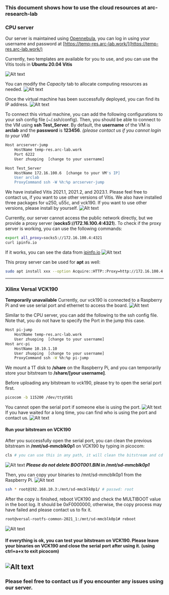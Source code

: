 ### This document shows how to use the cloud resources at arc-research-lab

### CPU server
Our server is maintained using [Opennebula](https://opennebula.io/), you can log in using your username and password at [https://temp-res.arc-lab.work/](https://temp-res.arc-lab.work/)

Currently, two templates are available for you to use, and you can use the Vitis tools in **Ubuntu 20.04 Vitis**

![Alt text](images/001.png)

You can modify the *Capacity* tab to allocate computing resources as needed. 
![Alt text](images/002.png)

Once the virtual machine has been successfully deployed, you can find its IP address. 
![Alt text](images/003.png)

To connect this virtual machine, you can add the following configurations to your ssh config file (~/.ssh/config). Then, you should be able to connect to the VM using **ssh Test_Server**. By default, the **username** of the VM is **arclab** and the **password** is **123456**. *(please contact us if you cannot login to your VM)*
```bash
Host arcserver-jump
    HostName temp-res.arc-lab.work
    Port 6222
    User zhuoping  [change to your username]

Host Test_Server
    HostName 172.16.100.6  [change to your VM's IP]
    User arclab
    ProxyCommand ssh -W %h:%p arcserver-jump
```
We have installed Vitis 2021.1, 2021.2, and 2023.1. Please feel free to contact us, if you want to use other versions of Vitis. We also have installed three packages for u250, u55c, and vck190. If you want to use other versions, please install by yourself.
![Alt text](images/004.png)

Currently, our server cannot access the public network directly, but we provide a proxy server (**socks5://172.16.100.4:4321**). To check if the proxy server is working, you can use the following commands:
```bash
export all_proxy=socks5://172.16.100.4:4321
curl ipinfo.io
```
If it works, you can see the data from [ipinfo.io](https://ipinfo.io/)
![Alt text](images/005.png)

This proxy server can be used for **apt** as well:
```bash
sudo apt install xxx --option Acquire::HTTP::Proxy=http://172.16.100.4:4321
```
---
### Xilinx Versal VCK190
**Temporarily unavailable**
Currently, our vck190 is connected to a Raspberry Pi and we use serial port and ethernet to access the board.
![Alt text](images/006.png)

Similar to the CPU server, you can add the following to the ssh config file. Note that, you do not have to specify the Port in the jump this case.
```bash
Host pi-jump
    HostName temp-res.arc-lab.work
    User zhuoping  [change to your username]
Host arc-pi
    HostName 10.10.1.10
    User zhuoping  [change to your username]
    ProxyCommand ssh -W %h:%p pi-jump
```

We mount a 1T disk to **/share** on the Raspberry Pi, and you can temporarily store your bitstream to **/share/[your username]**. 

Before uploading any bitstream to vck190, please try to open the serial port first. 
```bash
picocom -b 115200 /dev/ttyUSB1
```
You cannot open the serial port if someone else is using the port.
![Alt text](images/007.png)
If you have waited for a long time, you can find who is using the port and contact us.
![Alt text](images/008.png)

#### Run your bitstream on VCK190
After you successfully open the serial port, you can clean the previous bitstream in **/mnt/sd-mmcblk0p1** on VCK190 by typing in picocom: 
```bash
cls # you can use this in any path, it will clean the bitstream and cd to /mnt/sd-mmcblk0p1 
```
![Alt text](images/009.png)
***Please do not delete BOOT001.BIN in /mnt/sd-mmcblk0p1***

Then, you can copy your binaries to /mnt/sd-mmcblk0p1 from the Raspberry Pi.
![Alt text](images/010.png)
```bash
ssh * root@192.168.10.3:/mnt/sd-mmcblk0p1/ # passwd: root
```

After the copy is finished, reboot VCK190 and check the MULTIBOOT value in the boot log. It should be 0xF0000000, otherwise, the copy process may have failed and please contact us to fix it.
```bash
root@versal-rootfs-common-2021_1:/mnt/sd-mmcblk0p1# reboot
```
![Alt text](images/011.png)

#### If everything is ok, you can test your bitstream on VCK190. Please **leave your binaries on VCK190** and **close the serial port** after using it. (using **ctrl+a+x** to exit picocom)
![Alt text](images/012.png)
---

### Please feel free to contact us if you encounter any issues using our server. 
